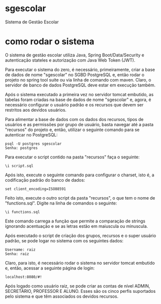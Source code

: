 # sgescolar

Sistema de Gestão Escolar

# como rodar o sistema

O sistema de gestão escolar utiliza Java, Spring Boot/Data/Security e autenticação stateles e autorização com Java Web Token (JWT). 

Para executar o sistema do zero, é necessário, primeiramente, criar a base de dados de nome "sgescolar" no SGBD PostgreSQL e, então 
rodar o projeto no spring tool suite ou via linha de comando com maven. Claro, o servidor de banco de dados PostgreSQL deve estar em execução também.

Após o sistema executado a primeira vez no servidor tomcat embutido, as tabelas foram criadas na base de dados de nome "sgescolar" e, agora, 
é necessário configurar o usuário padrão e os recursos que devem ser restritos aos devidos usuários.

Para alimentar a base de dados com os dados dos recursos, tipos de usuários e as permissões por grupo de usuário, basta navegar até 
a pasta "recursos" do projeto e, então, utilizar o seguinte comando para se autenticar no PostgreSQL:

    psql -U postgres sgescolar
    Senha: postgres

Para executar o script contido na pasta "recursos" faça o seguinte:

    \i script.sql

Após isto, execute o seguinte comando para configurar o charset, isto é, a codificação padrão do banco de dados:

    set client_encoding=ISO88591

Feito isto, execute o outro script da pasta "recursos", o que tem o nome de "functions.sql". Digite na linha de comandos o seguinte:

    \i functions.sql

Este comando carrega a função que permite a comparação de strings ignorando acentuação e se as letras estão em maiuscula ou minuscula.

Após executado o script de criação dos grupos, recursos e o super usuário padrão, se pode logar no sistema com os seguintes dados:

    Username: raiz
    Senha: raiz

Claro, para isto, é necessário rodar o sistema no servidor tomcat embutido e, então, acessar a seguinte página de login:

    localhost:8080/#!

Após logado como usuário raiz, se pode criar as contas de nível ADMIN, SECRETÁRIO, PROFESSOR E ALUNO. Esses são os cinco perfis
suportados pelo sistema e que têm associados os devidos recursos.
